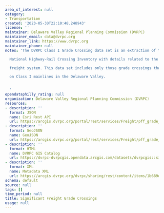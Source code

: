 ```yaml
---
area_of_interest: null
category:
- Transportation
created: '2023-05-30T22:10:48.248943'
license: ''
maintainer: Delaware Valley Regional Planning Commission (DVRPC)
maintainer_email: data@dvrpc.org
maintainer_link: https://www.dvrpc.org
maintainer_phone: null
notes: 'The DVRPC Class I Grade Crossing data set is an extraction of the U.S. DOT

  National Highway-Rail Crossing Inventory with details related to the regional

  freight system. This data set includes only those grade crossings that exist

  on Class I mainlines in the Delaware Valley.


  '
opendataphilly_rating: null
organization: Delaware Valley Regional Planning Commission (DVRPC)
resources:
- description: ''
  format: JSON
  name: Esri Rest API
  url: https://arcgis.dvrpc.org/portal/rest/services/Freight/pff_grade_xings/FeatureServer/0
- description: ''
  format: GeoJSON
  name: GeoJSON
  url: https://arcgis.dvrpc.org/portal/rest/services/Freight/pff_grade_xings/FeatureServer/0/query?where=1=1&outsr=4326&outfields=*&f=geojson
- description: ''
  format: HTML
  name: DVRPC GIS Catalog
  url: https://dvrpc-dvrpcgis.opendata.arcgis.com/datasets/dvrpcgis::significant-freight-grade-crossings
- description: ''
  format: XML
  name: Metadata XML
  url: https://arcgis.dvrpc.org/dvrpc/sharing/rest/content/items/1b689dfd3fa6450cba6ab633815ae6c5/info/metadata/metadata.xml?format=default
schema: default
source: null
tags: []
time_period: null
title: Significant Freight Grade Crossings
usage: null
---
```

